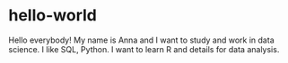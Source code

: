 # hello-world

Hello everybody!
My name is Anna and I want to study and work in data science.
I like SQL, Python. I want to learn R and details for data analysis.
